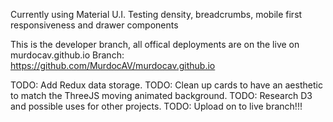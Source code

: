 Currently using Material U.I.
Testing density, breadcrumbs, mobile first responsiveness and drawer components

This is the developer branch, all offical deployments are on the live on murdocav.github.io
Branch: https://github.com/MurdocAV/murdocav.github.io


TODO: Add Redux data storage.
TODO: Clean up cards to have an aesthetic to match the ThreeJS moving animated background.
TODO: Research D3 and possible uses for other projects.
TODO: Upload on to live branch!!!